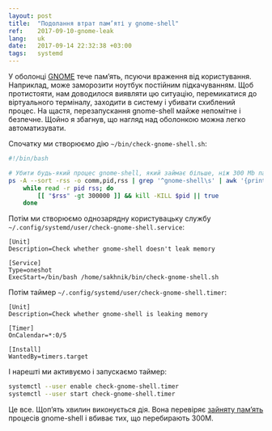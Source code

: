 ```yaml
---
layout: post
title:  "Подолання втрат пам’яті у gnome-shell"
ref:    2017-09-10-gnome-leak
lang:   uk
date:   2017-09-14 22:32:38 +03:00
tags:   systemd
---
```


У оболонці [GNOME](https://www.gnome.org/news/2017/09/gnome-3-26-released/) тече
пам’ять, псуючи враження від користування. Наприклад, може заморозити ноутбук
постійним підкачуванням. Щоб протистояти, нам доводилося виявляти цю ситуацію,
перемикатися до віртуального терміналу, заходити в систему і убивати схиблений
процес. На щастя, перезапускання gnome-shell майже непомітне і безпечне. Щойно я
збагнув, що нагляд над оболонкою можна легко автоматизувати.

Спочатку ми створюємо дію `~/bin/check-gnome-shell.sh`:

```bash
#!/bin/bash

# Убити будь-який процес gnome-shell, який займає більше, ніж 300 Mb пам’яті
ps -A --sort -rss -o comm,pid,rss | grep '^gnome-shell\s' | awk '{print $2, $3}' | \
    while read -r pid rss; do
        [[ "$rss" -gt 300000 ]] && kill -KILL $pid || true
    done
```

Потім ми створюємо однозарядну користувацьку службу
`~/.config/systemd/user/check-gnome-shell.service`:

```service
[Unit]
Description=Check whether gnome-shell doesn't leak memory

[Service]
Type=oneshot
ExecStart=/bin/bash /home/sakhnik/bin/check-gnome-shell.sh
```

Потім таймер `~/.config/systemd/user/check-gnome-shell.timer`:

```service
[Unit]
Description=Check whether gnome-shell is leaking memory

[Timer]
OnCalendar=*:0/5

[Install]
WantedBy=timers.target
```

І нарешті ми активуємо і запускаємо таймер:

```bash
systemctl --user enable check-gnome-shell.timer
systemctl --user start check-gnome-shell.timer
```

Це все. Щоп’ять хвилин виконується дія. Вона перевіряє
[зайняту пам’ять](https://en.wikipedia.org/wiki/Resident_set_size) процесів gnome-shell
і вбиває тих, що перебирають 300M.
